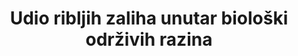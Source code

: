 ---
title: Udio ribljih zaliha unutar biološki održivih razina
permalink: /14-4-1/
sdg_goal: 14
layout: indicator
indicator: 14.4.1
indicator_variable: prop_fish_biosust
graph_type_description: Line  graph
graph_status_notes: Graphed
variable_description: null
variable_notes: null
un_designated_tier: '1'
un_custodial_agency: FAO
target_id: '14.4'
has_metadata: true
goal_meta_link: 'http://unstats.un.org/sdgs/files/metadata-compilation/Metadata-Goal-14.pdf'
goal_meta_link_page: 5
indicator_name: Udio ribljih zaliha unutar biološki održivih razina
target: >-
  Do 2020. godine učinkovito regulirati sakupljanje i završetak prekomjernog ribolova, ilegalne, neprijavljene i neregulirane ribolovne i destruktivne ribolovne prakse te provode znanstveno utemeljene planove gospodarenja radi vraćanja ribljih zaliha u najkraćem mogućem roku, barem do razine koja može proizvesti maksimalni održivi prinos kao što je određeno njihovim biološkim karakteristikama.
source_title: null
source_notes: null
published: true
actual_indicator_available: The  Fish  Stock  Sustainability  Index  (FSSI)
actual_indicator_available_description: >-
  The  FSSI  measures  the  performance  of  the  most  important  federally-managed  stocks  that  represent  85%  of  total  U.S.  catch.
us_method_of_computation: >-
  Stocks  are  at  the  sustainable  level  if  abundance  â‰¥  80%  of  the  abundance  at  the  maximum  sustainable  yield,  with  the  exception  of  rebuilding  stocks,  which  must  be  at  100%.  Percentage  of  stocks  at  sustainable  level  is  calculated  by  dividing  the  total  number  of  stocks  at  the  sustainable  level  by  the  total  number  of  FSSI  stocks  with  known  stock  status  /  abundance  levels.
unit_of_measure: Percentage  of  stocks  at  sustainable  level
date_metadata_updated: '2017-09-26'
source_agency_staff_name: Karen  E.  Greene
source_agency_staff_email: Karen.E.Greene@noaa.gov
indicator_definition: >-
  'Indikator koji predlažemo jest "udio ribljih zaliha unutar biološki održivih razina", a ne ograničenja. Stoga se neznatno razlikuje od indikatora 7.4 koji je trenutno uključen u "Milenijski razvojni ciljevi". FAO-ov Odbor za ribarstvo zatražio je izmjene (vidi Izvještaje 30. i 31. sjednice Odbora za ribarstvo u 2012. i 2014. godini) u opisu statusa zaliha na temelju održivosti kako bi se osiguralo pojašnjenje i smanjenje nesporazuma od strane šire javnosti.
  Koncept "unutar biološki održivih razina" znači da je veličina ribljeg fonda na ili viša od razine koja može proizvesti maksimalni održivi prinos. Procijenili smo 584 ribljih zaliha širom svijeta, što predstavlja 70% globalnih iskrcaja Svaka zaliha procijenjena je metodom opisanom u Tehničkom dokumentu 569 FAO-a. Ako zalihe imaju veličinu ispod razine koja može proizvesti maksimalni održivi prinos, zabilježeno je kao prekomjerno. Indikator mjeri% procijenjenih zaliha unutar biološki održivih razina.'
comments_and_limitations: >-
  1)  The  global  metadata  indicates  that  fish  stocks  are  within  biologically  sustainable  levels  if  abundance  is  at  or  higher  than  the  level  that  can  produce  the  maximum  sustainable  yield  (MSY).  All  U.S.  federal  stocks  are  managed  to  achieve  the  sustainability  goals  of  the  Magnuson-Stevenson  Act,  including  requirements  to  end  overfishing  and  rebuild,  to  achieve  MSY.  In  2015,  91%  of  federally  managed  stocks  were  not  subject  to  overfishing  and  84%  were  not  overfished.  U.S.  Metadata  indicates  that  fish  stocks  are  within  biologically  sustainable  levels  if  abundance  is  at  or  higher  than  80%  for  non-rebuilding  stocks  (100%  for  rebuilding  stocks)  of  the  level  that  can  produce  maximum  sustainable  yield.  2)  The  Global  Metadata  reports  at  the  United  Nations  statistical  areas  by  species  or  species  groups,  while  U.S.  Metadata  reports  at  the  species  complex,  species,  or  stock  level  for  U.S.  managed  stocks  throughout  their  range.  Note:  US  data  are  not  available  for  years  prior  to  2005.
source_agency_survey_dataset: >-
  National  Oceanic  and  Atmospheric  Administration/National  Marine  Fisheries  Service/Species  Information  System
source_url: 'https://www.st.nmfs.noaa.gov/sisPortal/sisPortalMain.jsp'
graph_title: null
periodicity: Annual  
---